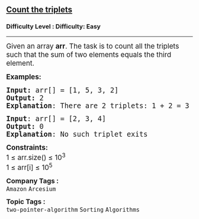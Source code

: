 <h2><a href="https://www.geeksforgeeks.org/problems/count-the-triplets4615/1?page=3&status=unsolved&sortBy=submissions">Count the triplets</a></h2><h3>Difficulty Level : Difficulty: Easy</h3><hr><div class="problems_problem_content__Xm_eO"><div><span style="font-size: 14pt;">Given an array <strong>arr</strong>. The task is to count all the triplets such that the sum of two elements equals the third element.</span></div>
<p><span style="font-size: 14pt;"><strong>Examples:</strong> </span></p>
<pre><span style="font-size: 14pt;"><strong>Input:</strong> arr[] = [1, 5, 3, 2]
<strong>Output:</strong> 2 
<strong>Explanation</strong>: There are 2 triplets: 1 + 2 = 3 and 3 +2 = 5</span></pre>
<pre><span style="font-size: 14pt;"><strong>Input</strong>: arr[] = [2, 3, 4]
<strong>Output:</strong> 0
<strong>Explanation</strong>: No such triplet exits</span></pre>
<p><span style="font-size: 14pt;"><strong>Constraints:</strong><br>1 ≤ arr.size() ≤ 10<sup>3</sup><br>1 ≤ arr[i] ≤ 10<sup>5</sup></span></p></div><p><span style=font-size:18px><strong>Company Tags : </strong><br><code>Amazon</code>&nbsp;<code>Arcesium</code>&nbsp;<br><p><span style=font-size:18px><strong>Topic Tags : </strong><br><code>two-pointer-algorithm</code>&nbsp;<code>Sorting</code>&nbsp;<code>Algorithms</code>&nbsp;